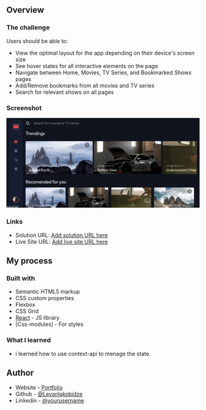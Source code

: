 ## Overview

### The challenge

Users should be able to:

- View the optimal layout for the app depending on their device's screen size
- See hover states for all interactive elements on the page
- Navigate between Home, Movies, TV Series, and Bookmarked Shows pages
- Add/Remove bookmarks from all movies and TV series
- Search for relevant shows on all pages

### Screenshot

![](./src//assets/ent.png)

### Links

- Solution URL: [Add solution URL here](https://github.com/levaniakobidze/React-Todo-app)
- Live Site URL: [Add live site URL here](https://entertainment-web-app-levan.vercel.app/)

## My process

### Built with

- Semantic HTML5 markup
- CSS custom properties
- Flexbox
- CSS Grid
- [React](https://reactjs.org/) - JS library
- [Css-modules] - For styles

### What I learned

- i learned how to use context-api to menage the state.

## Author

- Website - [Portfolio](https://levaniakobidze.vercel.app/)
- Github - [@LevanIakobidze](https://github.com/levaniakobidze)
- Linkedin - [@yourusername](https://www.linkedin.com/in/levan-iakobidze-b0b60923b/)
